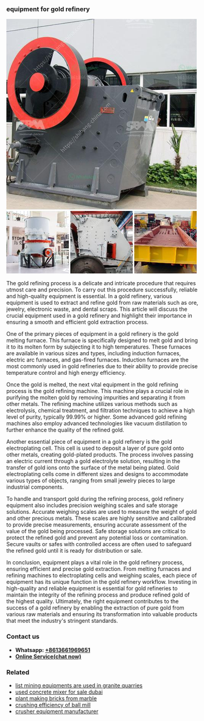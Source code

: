 <h3>equipment for gold refinery</h3><img src='1702953207.jpg' alt=''><p>The gold refining process is a delicate and intricate procedure that requires utmost care and precision. To carry out this procedure successfully, reliable and high-quality equipment is essential. In a gold refinery, various equipment is used to extract and refine gold from raw materials such as ore, jewelry, electronic waste, and dental scraps. This article will discuss the crucial equipment used in a gold refinery and highlight their importance in ensuring a smooth and efficient gold extraction process.</p><p>One of the primary pieces of equipment in a gold refinery is the gold melting furnace. This furnace is specifically designed to melt gold and bring it to its molten form by subjecting it to high temperatures. These furnaces are available in various sizes and types, including induction furnaces, electric arc furnaces, and gas-fired furnaces. Induction furnaces are the most commonly used in gold refineries due to their ability to provide precise temperature control and high energy efficiency.</p><p>Once the gold is melted, the next vital equipment in the gold refining process is the gold refining machine. This machine plays a crucial role in purifying the molten gold by removing impurities and separating it from other metals. The refining machine utilizes various methods such as electrolysis, chemical treatment, and filtration techniques to achieve a high level of purity, typically 99.99% or higher. Some advanced gold refining machines also employ advanced technologies like vacuum distillation to further enhance the quality of the refined gold.</p><p>Another essential piece of equipment in a gold refinery is the gold electroplating cell. This cell is used to deposit a layer of pure gold onto other metals, creating gold-plated products. The process involves passing an electric current through a gold electrolyte solution, resulting in the transfer of gold ions onto the surface of the metal being plated. Gold electroplating cells come in different sizes and designs to accommodate various types of objects, ranging from small jewelry pieces to large industrial components.</p><p>To handle and transport gold during the refining process, gold refinery equipment also includes precision weighing scales and safe storage solutions. Accurate weighing scales are used to measure the weight of gold and other precious metals. These scales are highly sensitive and calibrated to provide precise measurements, ensuring accurate assessment of the value of the gold being processed. Safe storage solutions are critical to protect the refined gold and prevent any potential loss or contamination. Secure vaults or safes with controlled access are often used to safeguard the refined gold until it is ready for distribution or sale.</p><p>In conclusion, equipment plays a vital role in the gold refinery process, ensuring efficient and precise gold extraction. From melting furnaces and refining machines to electroplating cells and weighing scales, each piece of equipment has its unique function in the gold refinery workflow. Investing in high-quality and reliable equipment is essential for gold refineries to maintain the integrity of the refining process and produce refined gold of the highest quality. Ultimately, the right equipment contributes to the success of a gold refinery by enabling the extraction of pure gold from various raw materials and ensuring its transformation into valuable products that meet the industry's stringent standards.</p><h3>Contact us</h3><ul><li><strong>Whatsapp:&nbsp;<a href="https://wa.me/8613661969651">+8613661969651</a></strong></li><li><a href="https://swt.shibang-china.com/?git&amp;zhl&amp;equipment for gold refinery"><strong>Online Service(chat now)</strong></a></li></ul><h3>Related</h3><ul><li><a href='list mining equipments are used in granite quarries.md'>list mining equipments are used in granite quarries</a></li><li><a href='used concrete mixer for sale dubai.md'>used concrete mixer for sale dubai</a></li><li><a href='plant making bricks from marble.md'>plant making bricks from marble</a></li><li><a href='crushing efficiency of ball mill.md'>crushing efficiency of ball mill</a></li><li><a href='crusher equipment manufacturer.md'>crusher equipment manufacturer</a></li></ul>